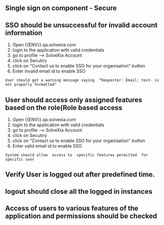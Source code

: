 ## Single sign on component - Secure


## SSO should be unsuccessful for invalid account information
1. Open {{ENV}}.qa.solvexia.com
2. login to the application with valid credentials
3. go to profile --> SolveXia Account
4. click on Secutiry 
5. click on "Contact us to enable SSO for your organisation" button
6. Enter invalid email id to enable SSO

`User should get a warning message saying  "Requester: Email: test- is not properly formatted"`


## User should access only assigned  features based on the role(Role based access   
1. Open {{ENV}}.qa.solvexia.com
2. login to the application with valid credentials
3. go to profile --> SolveXia Account
4. click on Secutiry 
5. click on "Contact us to enable SSO for your organisation" button
6. Enter valid  email id to enable SSO

`System should allow  access to  specific features permitted  for specific user`


## Verify User is logged out after predefined time.

## logout should close all the logged in instances 

## Access of users to various features of the application and permissions should  be checked
